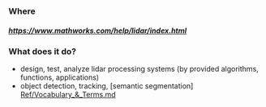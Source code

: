 ### Where
##### https://www.mathworks.com/help/lidar/index.html

### What does it do?
* design, test, analyze lidar processing systems (by provided algorithms, functions, applications)
* object detection, tracking, [semantic segmentation] [Ref/Vocabulary_&_Terms.md](https://github.com/Coop-de-gra/SLAM-Project/blob/main/Ref/Vocabulary_%26_Terms.md)
